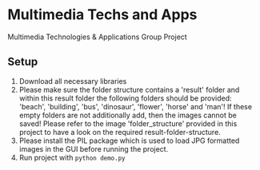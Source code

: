 # Multimedia Techs and Apps
Multimedia Technologies &amp; Applications Group Project

## Setup
1. Download all necessary libraries 
2. Please make sure the folder structure contains a 'result' folder and within this result folder the following folders should be provided: 'beach', 'building', 'bus', 'dinosaur', 'flower', 'horse' and 'man'! If these empty folders are not additionally add, then the images cannot be saved!
Please refer to the image 'folder_structure' provided in this project to have a look on the required result-folder-structure.
3. Please install the PIL package which is used to load JPG formatted images in the GUI before running the project.
4. Run project with `python demo.py`
